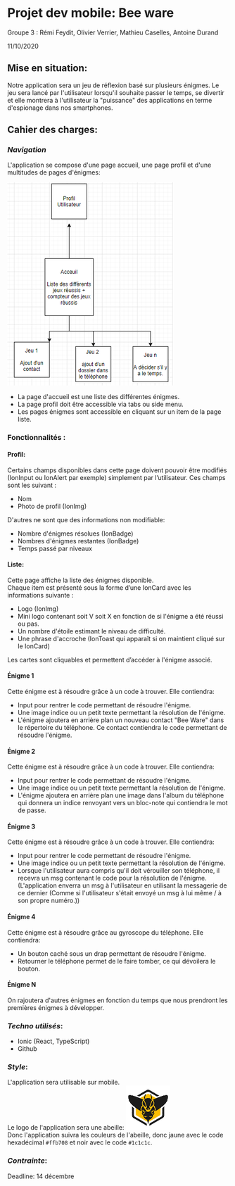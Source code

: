# Projet dev mobile: Bee ware
Groupe 3 : Rémi Feydit, Olivier Verrier, Mathieu Caselles, Antoine Durand


11/10/2020

## Mise en situation:
Notre application sera un jeu de réflexion basé sur plusieurs énigmes. 
Le jeu sera lancé par l'utilisateur lorsqu'il souhaite passer le temps, se divertir et elle montrera à l'utilisateur la "puissance" des applications en terme d'espionage dans nos smartphones.

## Cahier des charges:
### *Navigation*

L'application se compose d'une page accueil, une page profil et d'une multitudes de pages d'énigmes:

![arbre description](./assets/arbre_description.png)

- La page d'accueil est une liste des différentes énigmes. 
- La page profil doit être accessible via tabs ou side menu.
- Les pages énigmes sont accessible en cliquant sur un item de la page liste.


### Fonctionnalités :

#### **Profil**:  
Certains champs disponibles dans cette page doivent pouvoir être modifiés
(IonInput ou IonAlert par exemple) simplement par l’utilisateur. Ces champs
sont les suivant :
- Nom
- Photo de profil (IonImg)  

D'autres ne sont que des informations non modifiable:
- Nombre d'énigmes résolues (IonBadge)
- Nombres d'énigmes restantes (IonBadge)
- Temps passé par niveaux

#### **Liste**:  
Cette page affiche la liste des énigmes disponible.  
Chaque item est présenté sous la forme d’une IonCard avec les informations suivante :
- Logo (IonImg)
- Mini logo contenant soit V soit X en fonction de si l'énigme a été réussi ou pas.
- Un nombre d'étoile estimant le niveau de difficulté.
- Une phrase d'accroche (IonToast qui apparaît si on maintient cliqué sur le IonCard)

Les cartes sont cliquables et permettent d’accéder à l'énigme associé.

#### **Énigme 1**
Cette énigme est à résoudre grâce à un code à trouver.
Elle contiendra:
- Input pour rentrer le code permettant de résoudre l'énigme.
- Une image indice ou un petit texte permettant la résolution de l'énigme.
- L'énigme ajoutera en arrière plan un nouveau contact "Bee Ware" dans le répertoire du téléphone. Ce contact contiendra le code permettant de résoudre l'énigme.

#### **Énigme 2**
Cette énigme est à résoudre grâce à un code à trouver.
Elle contiendra:
- Input pour rentrer le code permettant de résoudre l'énigme.
- Une image indice ou un petit texte permettant la résolution de l'énigme.
- L'énigme ajoutera en arrière plan une image dans l'album du téléphone qui donnera un indice renvoyant vers un bloc-note qui contiendra le mot de passe.

#### **Énigme 3**
Cette énigme est à résoudre grâce à un code à trouver.
Elle contiendra:
- Input pour rentrer le code permettant de résoudre l'énigme.
- Une image indice ou un petit texte permettant la résolution de l'énigme.
- Lorsque l'utilisateur aura compris qu'il doit vérouiller son téléphone, il recevra un msg contenant le code pour la résolution de l'énigme. (L'application enverra un msg à l'utilisateur en utilisant la messagerie de ce dernier (Comme si l'utilisateur s'était envoyé un msg à lui même / à son propre numéro.))

#### **Énigme 4**
Cette énigme est à résoudre grâce au gyroscope du téléphone.
Elle contiendra:
- Un bouton caché sous un drap permettant de résoudre l'énigme.
- Retourner le téléphone permet de le faire tomber, ce qui dévoilera le bouton.

#### **Énigme N**
On rajoutera d'autres énigmes en fonction du temps que nous prendront les premières énigmes à développer.

### *Techno utilisés*:

- Ionic (React, TypeScript)
- Github

### *Style*:
L'application sera utilisable sur mobile.  
Le logo de l'application sera une abeille:
![arbre description](./assets/logo.png)  
Donc l'application suivra les couleurs de l'abeille, donc jaune avec le code hexadécimal `#ffb708` et noir avec le code `#1c1c1c`.

### *Contrainte*:
Deadline: 14 décembre